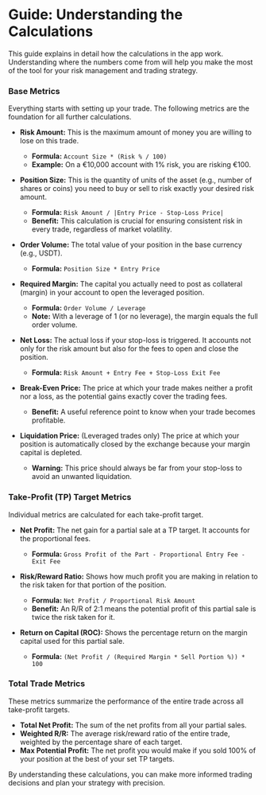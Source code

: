 # Guide: Understanding the Calculations

This guide explains in detail how the calculations in the app work. Understanding where the numbers come from will help you make the most of the tool for your risk management and trading strategy.

<p></p>

### Base Metrics

Everything starts with setting up your trade. The following metrics are the foundation for all further calculations.

*   **Risk Amount:** This is the maximum amount of money you are willing to lose on this trade.
    *   **Formula:** `Account Size * (Risk % / 100)`
    *   **Example:** On a €10,000 account with 1% risk, you are risking €100.

*   **Position Size:** This is the quantity of units of the asset (e.g., number of shares or coins) you need to buy or sell to risk exactly your desired risk amount.
    *   **Formula:** `Risk Amount / |Entry Price - Stop-Loss Price|`
    *   **Benefit:** This calculation is crucial for ensuring consistent risk in every trade, regardless of market volatility.

*   **Order Volume:** The total value of your position in the base currency (e.g., USDT).
    *   **Formula:** `Position Size * Entry Price`

*   **Required Margin:** The capital you actually need to post as collateral (margin) in your account to open the leveraged position.
    *   **Formula:** `Order Volume / Leverage`
    *   **Note:** With a leverage of 1 (or no leverage), the margin equals the full order volume.

*   **Net Loss:** The actual loss if your stop-loss is triggered. It accounts not only for the risk amount but also for the fees to open and close the position.
    *   **Formula:** `Risk Amount + Entry Fee + Stop-Loss Exit Fee`

*   **Break-Even Price:** The price at which your trade makes neither a profit nor a loss, as the potential gains exactly cover the trading fees.
    *   **Benefit:** A useful reference point to know when your trade becomes profitable.

*   **Liquidation Price:** (Leveraged trades only) The price at which your position is automatically closed by the exchange because your margin capital is depleted.
    *   **Warning:** This price should always be far from your stop-loss to avoid an unwanted liquidation.

<p></p>

### Take-Profit (TP) Target Metrics

Individual metrics are calculated for each take-profit target.

*   **Net Profit:** The net gain for a partial sale at a TP target. It accounts for the proportional fees.
    *   **Formula:** `Gross Profit of the Part - Proportional Entry Fee - Exit Fee`

*   **Risk/Reward Ratio:** Shows how much profit you are making in relation to the risk taken for that portion of the position.
    *   **Formula:** `Net Profit / Proportional Risk Amount`
    *   **Benefit:** An R/R of 2:1 means the potential profit of this partial sale is twice the risk taken for it.

*   **Return on Capital (ROC):** Shows the percentage return on the margin capital used for this partial sale.
    *   **Formula:** `(Net Profit / (Required Margin * Sell Portion %)) * 100`

<p></p>

### Total Trade Metrics

These metrics summarize the performance of the entire trade across all take-profit targets.

*   **Total Net Profit:** The sum of the net profits from all your partial sales.
*   **Weighted R/R:** The average risk/reward ratio of the entire trade, weighted by the percentage share of each target.
*   **Max Potential Profit:** The net profit you would make if you sold 100% of your position at the best of your set TP targets.

By understanding these calculations, you can make more informed trading decisions and plan your strategy with precision.
